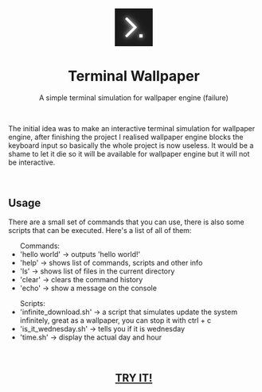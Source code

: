 <h3 align="center"><img src='https://raw.githubusercontent.com/JayexDesigns/terminal-wallpaper/main/public/logo512.png' width='15%'></h3>
<h1 align="center">Terminal Wallpaper</h1>
<p align="center">A simple terminal simulation for wallpaper engine (failure)</p>
<br/>
<p>The initial idea was to make an interactive terminal simulation for wallpaper engine, after finishing the project I realised wallpaper engine blocks the keyboard input so basically the whole project is now useless. It would be a shame to let it die so it will be available for wallpaper engine but it will not be interactive.</p>
<br/>
<h2>Usage</h2>
<p>There are a small set of commands that you can use, there is also some scripts that can be executed. Here's a list of all of them:</p>
<ul>Commands:
    <li>'hello world'   ->   outputs 'hello world!'</li>
    <li>'help'   ->   shows list of commands, scripts and other info</li>
    <li>'ls'   ->   shows list of files in the current directory</li>
    <li>'clear'   ->   clears the command history</li>
    <li>'echo'   ->   show a message on the console</li>
</ul>
<ul>Scripts:
    <li>'infinite_download.sh'   ->   a script that simulates update the system infinitely, great as a wallpaper, you can stop it with ctrl + c</li>
    <li>'is_it_wednesday.sh'   ->   tells you if it is wednesday</li>
    <li>'time.sh'   ->   display the actual day and hour</li>
</ul>
<br/>
<h2 align="center"><a href="https://jayexdesigns.github.io/terminal-wallpaper/">TRY IT!</a></h2>
